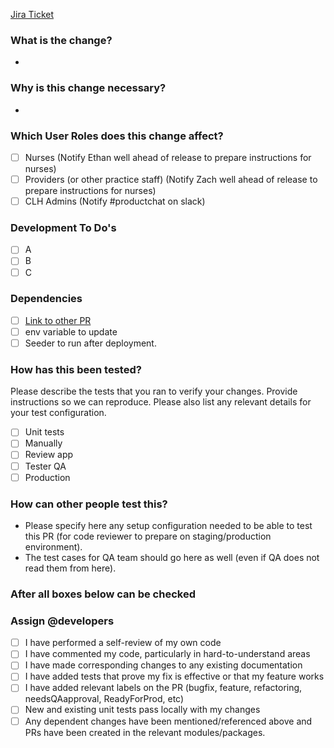 [Jira Ticket](https://circlelinkhealth.atlassian.net/browse/ROAD-)

### What is the change?
-

### Why is this change necessary?
-

### Which User Roles does this change affect?
- [ ] Nurses (Notify Ethan well ahead of release to prepare instructions for nurses)
- [ ] Providers (or other practice staff) (Notify Zach well ahead of release to prepare instructions for nurses)
- [ ] CLH Admins (Notify #productchat on slack)

### Development To Do's
- [ ] A
- [ ] B
- [ ] C

### Dependencies
- [ ] [Link to other PR]()
- [ ] env variable to update 
- [ ] Seeder to run after deployment. 

### How has this been tested?
Please describe the tests that you ran to verify your changes. Provide instructions so we can reproduce. Please also list any relevant details for your test configuration.
- [ ] Unit tests
- [ ] Manually
- [ ] Review app
- [ ] Tester QA 
- [ ] Production

### How can other people test this?
- Please specify here any setup configuration needed to be able to test this PR (for code reviewer to prepare on staging/production environment).
- The test cases for QA team should go here as well (even if QA does not read them from here).


### After all boxes below can be checked
### Assign @developers

- [ ] I have performed a self-review of my own code
- [ ] I have commented my code, particularly in hard-to-understand areas
- [ ] I have made corresponding changes to any existing documentation
- [ ] I have added tests that prove my fix is effective or that my feature works
- [ ] I have added relevant labels on the PR (bugfix, feature, refactoring, needsQAapproval, ReadyForProd, etc)
- [ ] New and existing unit tests pass locally with my changes
- [ ] Any dependent changes have been mentioned/referenced above and PRs have been created in the relevant modules/packages. 
